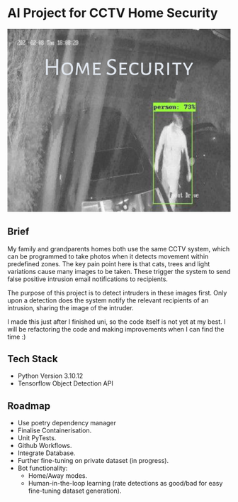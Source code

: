 # AI Project for CCTV Home Security

![HomeSecurity](./Home_Security.png)

## Brief
My family and grandparents homes both use the same CCTV system, which can be programmed to take photos when it detects movement within predefined zones. The key pain point here is that cats, trees and light variations cause many images to be taken. These trigger the system to send false positive intrusion email notifications to recipients.

The purpose of this project is to detect intruders in these images first. Only upon a detection does the system notify the relevant recipients of an intrusion, sharing the image of the intruder.

I made this just after I finished uni, so the code itself is not yet at my best. I will be refactoring the code and making improvements when I can find the time :)

## Tech Stack
- Python Version 3.10.12
- Tensorflow Object Detection API

## Roadmap
- Use poetry dependency manager
- Finalise Containerisation.
- Unit PyTests.
- Github Workflows.
- Integrate Database.
- Further fine-tuning on private dataset (in progress).
- Bot functionality:
    - Home/Away modes.
    - Human-in-the-loop learning (rate detections as good/bad for easy fine-tuning dataset generation).
